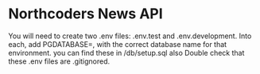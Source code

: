 # Northcoders News API

You will need to create two .env files: .env.test and .env.development. Into each, add PGDATABASE=, with the correct database name for that environment. you can find these in /db/setup.sql also Double check that these .env files are .gitignored.